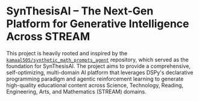 # SynThesisAI – The Next-Gen Platform for Generative Intelligence Across STREAM

This project is heavily rooted and inspired by the [`kamaal505/synthetic_math_prompts_agent`](https://github.com/kamaal505/synthetic_math_prompts_agent) repository, which served as the foundation for SynThesisAI. The project aims to provide a comprehensive, self-optimizing, multi-domain AI platform that leverages DSPy's declarative programming paradigm and agentic reinforcement learning to generate high-quality educational content across Science, Technology, Reading, Engineering, Arts, and Mathematics (STREAM) domains.
